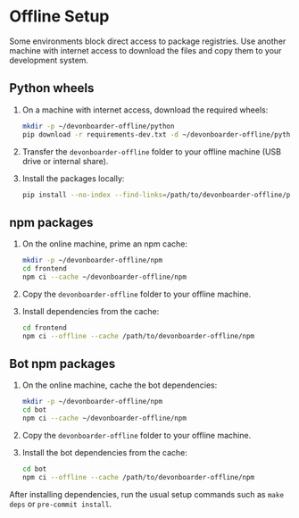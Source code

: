 # Offline Setup

Some environments block direct access to package registries. Use another machine with internet access to download the files and copy them to your development system.

## Python wheels

1. On a machine with internet access, download the required wheels:

   ```bash
   mkdir -p ~/devonboarder-offline/python
   pip download -r requirements-dev.txt -d ~/devonboarder-offline/python
   ```

2. Transfer the `devonboarder-offline` folder to your offline machine (USB drive or internal share).

3. Install the packages locally:

   ```bash
   pip install --no-index --find-links=/path/to/devonboarder-offline/python -r requirements-dev.txt
   ```

## npm packages

1. On the online machine, prime an npm cache:

   ```bash
   mkdir -p ~/devonboarder-offline/npm
   cd frontend
   npm ci --cache ~/devonboarder-offline/npm
   ```

2. Copy the `devonboarder-offline` folder to your offline machine.

3. Install dependencies from the cache:

   ```bash
   cd frontend
   npm ci --offline --cache /path/to/devonboarder-offline/npm
   ```

## Bot npm packages

1. On the online machine, cache the bot dependencies:

   ```bash
   mkdir -p ~/devonboarder-offline/npm
   cd bot
   npm ci --cache ~/devonboarder-offline/npm
   ```

2. Copy the `devonboarder-offline` folder to your offline machine.

3. Install the bot dependencies from the cache:

   ```bash
   cd bot
   npm ci --offline --cache /path/to/devonboarder-offline/npm
   ```

After installing dependencies, run the usual setup commands such as `make deps` or `pre-commit install`.
